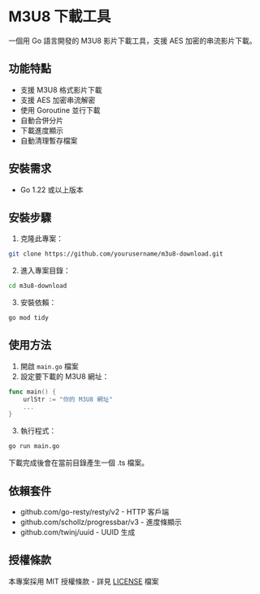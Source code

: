 # M3U8 下載工具

一個用 Go 語言開發的 M3U8 影片下載工具，支援 AES 加密的串流影片下載。

## 功能特點

- 支援 M3U8 格式影片下載
- 支援 AES 加密串流解密
- 使用 Goroutine 並行下載
- 自動合併分片
- 下載進度顯示
- 自動清理暫存檔案

## 安裝需求

- Go 1.22 或以上版本

## 安裝步驟

1. 克隆此專案：
```bash
git clone https://github.com/yourusername/m3u8-download.git
```

2. 進入專案目錄：
```bash
cd m3u8-download
```

3. 安裝依賴：
```bash
go mod tidy
```

## 使用方法

1. 開啟 `main.go` 檔案
2. 設定要下載的 M3U8 網址：
```go
func main() {
    urlStr := "你的 M3U8 網址"
    ...
}
```
3. 執行程式：
```bash
go run main.go
```

下載完成後會在當前目錄產生一個 .ts 檔案。

## 依賴套件

- github.com/go-resty/resty/v2 - HTTP 客戶端
- github.com/schollz/progressbar/v3 - 進度條顯示
- github.com/twinj/uuid - UUID 生成

## 授權條款

本專案採用 MIT 授權條款 - 詳見 [LICENSE](LICENSE) 檔案
